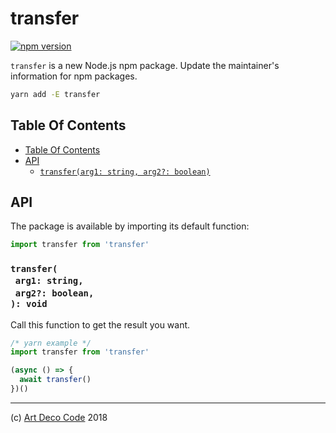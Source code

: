 # transfer

[![npm version](https://badge.fury.io/js/transfer.svg)](https://npmjs.org/package/transfer)

`transfer` is a new Node.js npm package. Update the maintainer's information for npm packages.

```sh
yarn add -E transfer
```

## Table Of Contents

- [Table Of Contents](#table-of-contents)
- [API](#api)
  * [`transfer(arg1: string, arg2?: boolean)`](#mynewpackagearg1-stringarg2-boolean-void)

## API

The package is available by importing its default function:

```js
import transfer from 'transfer'
```

### `transfer(`<br/>&nbsp;&nbsp;`arg1: string,`<br/>&nbsp;&nbsp;`arg2?: boolean,`<br/>`): void`

Call this function to get the result you want.

```js
/* yarn example */
import transfer from 'transfer'

(async () => {
  await transfer()
})()
```

---

(c) [Art Deco Code][1] 2018

[1]: https://artdeco.bz
